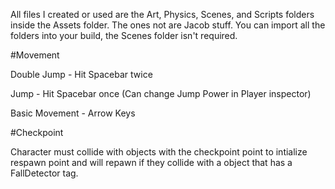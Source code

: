 
All files I created or used are the Art, Physics, Scenes, and Scripts folders inside the Assets folder. 
The ones not are Jacob stuff. You can import all the folders into your build, the Scenes folder isn't required.


#Movement


Double Jump - Hit Spacebar twice

Jump - Hit Spacebar once (Can change Jump Power in Player inspector)

Basic Movement - Arrow Keys


#Checkpoint

Character must collide with objects with the checkpoint point to intialize respawn point and will repawn if they collide 
with a object that has a FallDetector tag.





